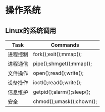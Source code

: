 # 操作系统

## Linux的系统调用

| Task     | Commands                  |
| -------- | ------------------------- |
| 进程控制 | fork();exit();mmap();     |
| 进程通信 | pipe();shmget();mmap();   |
| 文件操作 | open();read();write();    |
| 设备操作 | ioctl();read();write();   |
| 信息维护 | getpid();alarm();sleep(); |
| 安全     | chmod();umask();chown();  |

## 